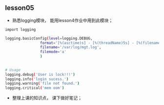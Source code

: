## lesson05

- 熟悉logging模块， 能用lesson4作业中用到此模块；

```bash
import logging

logging.basicConfig(level=logging.DEBUG,
                format='[%(asctime)s] - [%(threadName)5s] - [%(filename)s-line:%(lineno)d] [%(levelname)s] %(message)s',
                filename='/var/log/mgt.log',
                filemode='a'
                )
                
                
# Usage
logging.debug('User is lock!!!')
logging.info('login sucess.')
logging.warning('file not found.')
logging.critical('mem oom')

```

- 整理上课的知识点， 课下做好笔记；
